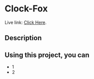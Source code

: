# Clock-Fox

Live link:  [Click Here](https://our-world-d351c.web.app/).

## Description



## Using this project, you can

* 1
* 2

